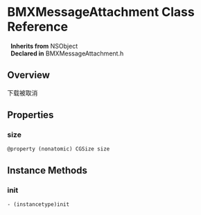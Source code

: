 # BMXMessageAttachment Class Reference

&nbsp;&nbsp;**Inherits from** NSObject  
&nbsp;&nbsp;**Declared in** BMXMessageAttachment.h  

## Overview

下载被取消

## Properties

<a name="//api/name/size" title="size"></a>
### size

`@property (nonatomic) CGSize size`

<a title="Instance Methods" name="instance_methods"></a>
## Instance Methods

<a name="//api/name/init" title="init"></a>
### init

`- (instancetype)init`

